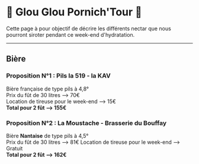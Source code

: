 # 🍻 Glou Glou Pornich'Tour 🍻

Cette page à pour objectif de décrire les différents nectar que nous pourront siroter pendant ce week-end d'hydratation.

---

## Bière

### Proposition N°1 : Pils la 519 - la KAV
Bière française de type pils à 4,8°<br>
Prix du fût de 30 litres --> 70€<br>
Location de tireuse pour le week-end --> 15€<br>
**Total pour 2 fût --> 155€**<br>

### Proposition N°2 : La Moustache - Brasserie du Bouffay
Bière **Nantaise** de type pils à 4,5°<br>
Prix du fût de 30 litres --> 81€
Location de tireuse pour le week-end --> Gratuit<br>
**Total pour 2 fût --> 162€**<br>
